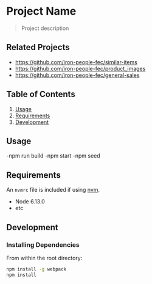 # Project Name

> Project description

## Related Projects

  - https://github.com/iron-people-fec/similar-items
  - https://github.com/iron-people-fec/product_images
  - https://github.com/iron-people-fec/general-sales

## Table of Contents

1. [Usage](#Usage)
1. [Requirements](#requirements)
1. [Development](#development)

## Usage

-npm run build
-npm start
-npm seed

## Requirements

An `nvmrc` file is included if using [nvm](https://github.com/creationix/nvm).

- Node 6.13.0
- etc

## Development

### Installing Dependencies

From within the root directory:

```sh
npm install -g webpack
npm install
```

